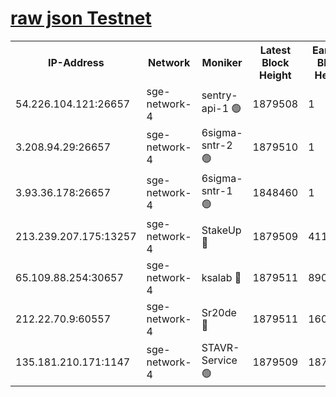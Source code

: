 
[raw json Testnet](https://rpc-check.sget.stavr.tech/sget/rpc-sget-result.json)
=


<table><tr><th>IP-Address</th><th>Network</th><th>Moniker</th><th>Latest Block Height</th><th>Earliest Block Height</th><th>Catching Up</th><th>Tx Index</th><th>Voting Power</th><th>Scan Time</th></tr><tr><td>54.226.104.121:26657</td><td>sge-network-4</td><td>sentry-api-1 🟢</td><td>1879508</td><td>1</td><td>False</td><td>on</td><td>0</td><td>2024-03-06T06:22:53.325305420UTC</td></tr><tr><td>3.208.94.29:26657</td><td>sge-network-4</td><td>6sigma-sntr-2 🟢</td><td>1879510</td><td>1</td><td>False</td><td>on</td><td>0</td><td>2024-03-06T06:23:02.643730548UTC</td></tr><tr><td>3.93.36.178:26657</td><td>sge-network-4</td><td>6sigma-sntr-1 🟢</td><td>1848460</td><td>1</td><td>False</td><td>on</td><td>0</td><td>2024-03-06T06:23:05.278175541UTC</td></tr><tr><td>213.239.207.175:13257</td><td>sge-network-4</td><td>StakeUp 🔴</td><td>1879509</td><td>411001</td><td>False</td><td>off</td><td>100</td><td>2024-03-06T06:23:01.709799409UTC</td></tr><tr><td>65.109.88.254:30657</td><td>sge-network-4</td><td>ksalab 🔴</td><td>1879511</td><td>890001</td><td>False</td><td>off</td><td>2738</td><td>2024-03-06T06:23:09.657436405UTC</td></tr><tr><td>212.22.70.9:60557</td><td>sge-network-4</td><td>Sr20de 🔴</td><td>1879511</td><td>1608978</td><td>False</td><td>on</td><td>104</td><td>2024-03-06T06:23:12.061726517UTC</td></tr><tr><td>135.181.210.171:1147</td><td>sge-network-4</td><td>STAVR-Service 🟢</td><td>1879509</td><td>1876001</td><td>False</td><td>on</td><td>0</td><td>2024-03-06T06:23:02.050282675UTC</td></tr></table>
